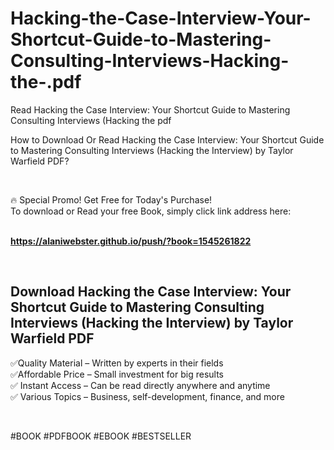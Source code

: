 # Hacking-the-Case-Interview-Your-Shortcut-Guide-to-Mastering-Consulting-Interviews-Hacking-the-.pdf
Read Hacking the Case Interview: Your Shortcut Guide to Mastering Consulting Interviews (Hacking the  pdf
<p>How to Download Or Read Hacking the Case Interview: Your Shortcut Guide to Mastering Consulting Interviews (Hacking the Interview) by Taylor Warfield PDF?</p>
<p>&nbsp;</p>
<p>&#128293;  Special Promo! Get Free for Today's Purchase!<br />To download or Read your free Book, simply click link address here:&nbsp;<br />&nbsp;</p>
<p><a href="https://alaniwebster.github.io/push/?book=1545261822"><strong>https://alaniwebster.github.io/push/?book=1545261822</strong></a></p>
<p>&nbsp;</p>
<h2>Download Hacking the Case Interview: Your Shortcut Guide to Mastering Consulting Interviews (Hacking the Interview) by Taylor Warfield PDF</h2>
<p>&#x2705;Quality Material &ndash; Written by experts in their fields<br />&#x2705;Affordable Price &ndash; Small investment for big results<br />&#x2705; Instant Access &ndash; Can be read directly anywhere and anytime<br />&#x2705; Various Topics &ndash; Business, self-development, finance, and more</p>
<p>&nbsp;</p>
<p>#BOOK #PDFBOOK #EBOOK #BESTSELLER</p>
